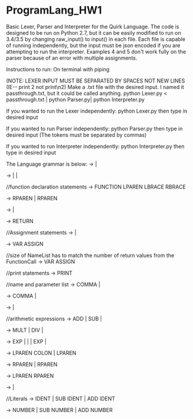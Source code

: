 # ProgramLang_HW1

Basic Lexer, Parser and Interpreter for the Quirk Language. The code is designed to be run on Python 2.7, but it can
be easily modified to run on 3.4/3.5 by changing raw_input() to input() in each file. Each file is capable of running
independently, but the input must be json encoded if you are attempting to run the interpreter. Examples 4 and 5 don't
work fully on the parser because of an error with multiple assignments.

Instructions to run:
On terminal with piping

(NOTE: LEXER INPUT MUST BE SEPARATED BY SPACES NOT NEW LINES (IE-- print 2 not print\n2)
Make a .txt file with the desired input. I named it passthrough.txt, but it could be called anything.
python Lexer.py < passthrough.txt | python Parser.py| python Interpreter.py

If you wanted to run the Lexer independently:
python Lexer.py
then type in desired input

If you wanted to run Parser independently:
python Parser.py
then type in desired input (The tokens must be separated by commas)


If you wanted to run Interpreter independently:
python Interpreter.py
then type in desired input



The Language grammar is below:
<Program> -> <Statement> <Program> | <Statement>

<Statement> -> <FunctionDeclaration> | <Assignment> | <Print>


//function declaration statements
<FunctionDeclaration> -> FUNCTION <Name> LPAREN <FunctionParams> LBRACE <FunctionBody> RBRACE

<FunctionParams> -> <NameList> RPAREN | RPAREN

<FunctionBody> -> <Program> <Return> | <Return>

<Return> -> RETURN <ParameterList>


//Assignment statements
<Assignment> -> <SingleAssignment> | <MultipleAssignment>

<SingleAssignment> -> VAR <Name> ASSIGN <Expression>


//size of NameList has to match the number of return values from the FunctionCall
<MultipleAssignment> -> VAR <NameList> ASSIGN <FunctionCall>


//print statements
<Print> -> PRINT <Expression>


//name and parameter list
<NameList> -> <Name> COMMA <NameList> | <Name>

<ParameterList> -> <Parameter> COMMA <ParameterList> | <Parameter>

<Parameter> -> <Expression> | <Name>


//arithmetic expressions
<Expression> -> <Term> ADD <Expression> | <Term> SUB <Expression> | <Term>

<Term> -> <Factor> MULT <Term> | <Factor> DIV <Term> | <Factor>

<Factor> -> <SubExpression> EXP <Factor> | <SubExpression> | <FunctionCall> | <Value> EXP <Factor> | <Value>

<FunctionCall> ->  <Name> LPAREN <FunctionCallParams> COLON <Number> | <Name> LPAREN <FunctionCallParams>

<FunctionCallParams> ->  <ParameterList> RPAREN | RPAREN

<SubExpression> -> LPAREN <Expression> RPAREN

<Value> -> <Name> | <Number>


//Literals
<Name> -> IDENT | SUB IDENT | ADD IDENT

<Number> -> NUMBER | SUB NUMBER | ADD NUMBER
